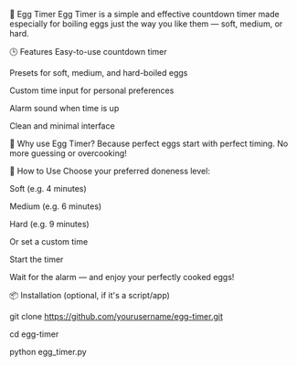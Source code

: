 🥚 Egg Timer
Egg Timer is a simple and effective countdown timer made especially for boiling eggs just the way you like them — soft, medium, or hard.

🕒 Features
Easy-to-use countdown timer

Presets for soft, medium, and hard-boiled eggs

Custom time input for personal preferences

Alarm sound when time is up

Clean and minimal interface

🍳 Why use Egg Timer?
Because perfect eggs start with perfect timing. No more guessing or overcooking!

🚀 How to Use
Choose your preferred doneness level:

Soft (e.g. 4 minutes)

Medium (e.g. 6 minutes)

Hard (e.g. 9 minutes)

Or set a custom time

Start the timer

Wait for the alarm — and enjoy your perfectly cooked eggs!

📦 Installation (optional, if it's a script/app)

git clone https://github.com/yourusername/egg-timer.git

cd egg-timer

python egg_timer.py
